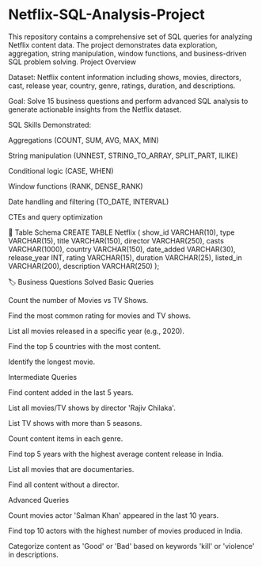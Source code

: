 # Netflix-SQL-Analysis-Project
This repository contains a comprehensive set of SQL queries for analyzing Netflix content data. The project demonstrates data exploration, aggregation, string manipulation, window functions, and business-driven SQL problem solving.
Project Overview

Dataset: Netflix content information including shows, movies, directors, cast, release year, country, genre, ratings, duration, and descriptions.

Goal: Solve 15 business questions and perform advanced SQL analysis to generate actionable insights from the Netflix dataset.

SQL Skills Demonstrated:

Aggregations (COUNT, SUM, AVG, MAX, MIN)

String manipulation (UNNEST, STRING_TO_ARRAY, SPLIT_PART, ILIKE)

Conditional logic (CASE, WHEN)

Window functions (RANK, DENSE_RANK)

Date handling and filtering (TO_DATE, INTERVAL)

CTEs and query optimization

📝 Table Schema
CREATE TABLE Netflix
(
    show_id     VARCHAR(10),
    type        VARCHAR(15),
    title       VARCHAR(150),
    director    VARCHAR(250),
    casts       VARCHAR(1000),
    country     VARCHAR(150),
    date_added  VARCHAR(30),
    release_year INT,
    rating      VARCHAR(15),
    duration    VARCHAR(25),
    listed_in   VARCHAR(200),
    description VARCHAR(250)
);

🏷️ Business Questions Solved
Basic Queries

Count the number of Movies vs TV Shows.

Find the most common rating for movies and TV shows.

List all movies released in a specific year (e.g., 2020).

Find the top 5 countries with the most content.

Identify the longest movie.

Intermediate Queries

Find content added in the last 5 years.

List all movies/TV shows by director 'Rajiv Chilaka'.

List TV shows with more than 5 seasons.

Count content items in each genre.

Find top 5 years with the highest average content release in India.

List all movies that are documentaries.

Find all content without a director.

Advanced Queries

Count movies actor 'Salman Khan' appeared in the last 10 years.

Find top 10 actors with the highest number of movies produced in India.

Categorize content as 'Good' or 'Bad' based on keywords 'kill' or 'violence' in descriptions.


 
